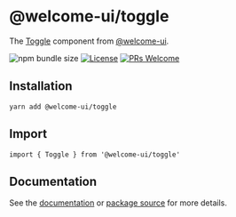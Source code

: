 # @welcome-ui/toggle

The [Toggle](https://welcome-ui.com/fields/toggle) component from [@welcome-ui](https://welcome-ui.com).

![npm bundle size](https://img.shields.io/bundlephobia/minzip/@welcome-ui/toggle) [![License](https://img.shields.io/npm/l/welcome-ui.svg)](https://github.com/WTTJ/welcome-ui/blob/master/LICENSE) [![PRs Welcome](https://img.shields.io/badge/PRs-welcome-mediumspringgreen.svg)](ttps://github.com/WTTJ/welcome-ui/blob/master/CONTRIBUTING.md)

## Installation

    yarn add @welcome-ui/toggle

## Import

    import { Toggle } from '@welcome-ui/toggle'

## Documentation

See the [documentation](https://welcome-ui.com/fields/toggle) or [package source](https://github.com/WTTJ/welcome-ui/tree/master/packages/Toggle) for more details.
